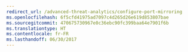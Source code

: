 ```yaml
---
redirect_url: /advanced-threat-analytics/configure-port-mirroring
ms.openlocfilehash: 6f5cfd41975ad7097c4d265d26e619d853807bae
ms.sourcegitcommit: 470675730967e0c36ebc90fc399baa64e7901f6b
ms.translationtype: HT
ms.contentlocale: fr-FR
ms.lasthandoff: 06/30/2017
---
```

